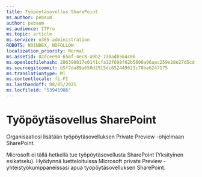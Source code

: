 ```yaml
---
title: Työpöytäsovellus SharePoint
ms.author: pebaum
author: pebaum
ms.audience: ITPro
ms.topic: article
ms.service: o365-administration
ROBOTS: NOINDEX, NOFOLLOW
localization_priority: Normal
ms.assetid: 82dcee94-656f-4ec8-a9b2-730adb564c06
ms.openlocfilehash: 286390817e0141cfa12f698f62b5608a96aac259e28e27d5cdf6e0b1a935d752
ms.sourcegitcommit: b5f7da89a650d2915dc652449623c78be6247175
ms.translationtype: MT
ms.contentlocale: fi-FI
ms.lasthandoff: 08/05/2021
ms.locfileid: "53941986"
---
```

# <a name="desktop-app-for-sharepoint"></a>Työpöytäsovellus SharePoint

Organisaatiosi lisätään työpöytäsovelluksen Private Preview -ohjelmaan SharePoint.

Microsoft ei tällä hetkellä tue työpöytäsovellusta SharePoint (Yksityinen esikatselu). Hyödynnä luetteloituissa Microsoft private Preview -yhteistyökumppaneissasi apua työpöytäsovelluksen SharePoint.

